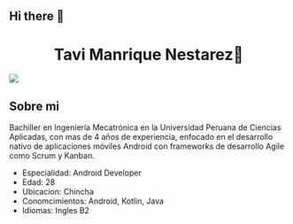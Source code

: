 ## Hi there 👋
<div align="center">
<h1 align="center">Tavi Manrique Nestarez👋</h1>
</div>
<img src="https://goobar.b-cdn.net/wp-content/uploads/2021/03/android_category_thumbnail.png">

## Sobre mi
Bachiller en Ingeniería Mecatrónica en la Universidad Peruana de Ciencias Aplicadas, con mas de 4 años de experiencia, enfocado en el desarrollo nativo de aplicaciones móviles Android con frameworks de desarrollo Agile como Scrum y Kanban.

- Especialidad: Android Developer
- Edad: 28
- Ubicacion: Chincha
- Conomcimientos: Android, Kotlin, Java
- Idiomas: Ingles B2
<br>
